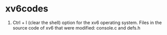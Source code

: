 # xv6codes
1. Ctrl + l (clear the shell) option for the xv6 operating system.
Files in the source code of xv6 that were modified: console.c and defs.h 
